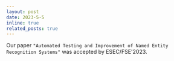 ```yaml
---
layout: post
date: 2023-5-5
inline: true
related_posts: true
---
```


Our paper `"Automated Testing and Improvement of Named Entity Recognition Systems"` was accepted by ESEC/FSE'2023.
